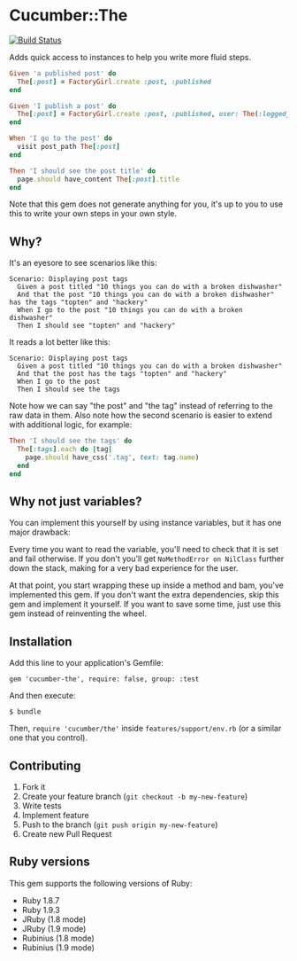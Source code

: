 # Cucumber::The
[![Build Status](https://secure.travis-ci.org/Mange/cucumber-the.png)](http://travis-ci.org/Mange/cucumber-the)

Adds quick access to instances to help you write more fluid steps.

```ruby
Given 'a published post' do
  The[:post] = FactoryGirl.create :post, :published
end

Given 'I publish a post' do
  The[:post] = FactoryGirl.create :post, :published, user: The(:logged_in_user)
end

When 'I go to the post' do
  visit post_path The[:post]
end

Then 'I should see the post title' do
  page.should have_content The[:post].title
end
```

Note that this gem does not generate anything for you, it's up to you to use this to write your own steps in your own style.

## Why?

It's an eyesore to see scenarios like this:

```gherkin
Scenario: Displaying post tags
  Given a post titled "10 things you can do with a broken dishwasher"
  And that the post "10 things you can do with a broken dishwasher" has the tags "topten" and "hackery"
  When I go to the post "10 things you can do with a broken dishwasher"
  Then I should see "topten" and "hackery"
```

It reads a lot better like this:

```gherkin
Scenario: Displaying post tags
  Given a post titled "10 things you can do with a broken dishwasher"
  And that the post has the tags "topten" and "hackery"
  When I go to the post
  Then I should see the tags
```

Note how we can say "the post" and "the tag" instead of referring to the raw data in them. Also note how the second scenario is easier to extend with additional logic, for example:

```ruby
Then 'I should see the tags' do
  The[:tags].each do |tag|
    page.should have_css('.tag', text: tag.name)
  end
end
```

## Why not just variables?

You can implement this yourself by using instance variables, but it has one major drawback:

Every time you want to read the variable, you'll need to check that it is set and fail otherwise. If you don't you'll get `NoMethodError on NilClass` further down the stack, making for a very bad experience for the user.

At that point, you start wrapping these up inside a method and bam, you've implemented this gem. If you don't want the extra dependencies, skip this gem and implement it yourself. If you want to save some time, just use this gem instead of reinventing the wheel.

## Installation

Add this line to your application's Gemfile:

    gem 'cucumber-the', require: false, group: :test

And then execute:

    $ bundle

Then, `require 'cucumber/the'` inside `features/support/env.rb` (or a similar one that you control).

## Contributing

1. Fork it
2. Create your feature branch (`git checkout -b my-new-feature`)
3. Write tests
4. Implement feature
5. Push to the branch (`git push origin my-new-feature`)
6. Create new Pull Request

## Ruby versions

This gem supports the following versions of Ruby:

  * Ruby 1.8.7
  * Ruby 1.9.3
  * JRuby (1.8 mode)
  * JRuby (1.9 mode)
  * Rubinius (1.8 mode)
  * Rubinius (1.9 mode)

